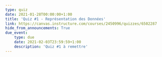 ```yaml
---
type: quiz
date: 2021-01-28T00:00:00+1:00
title: 'Quiz #1 - Représentation des Données'
link: https://canvas.instructure.com/courses/2450996/quizzes/6502287
hide_from_announcements: True
due_event:
    type: due
    date: 2021-02-03T23:59:59+1:00
    description: 'Quiz #1 à remettre'
---
```

